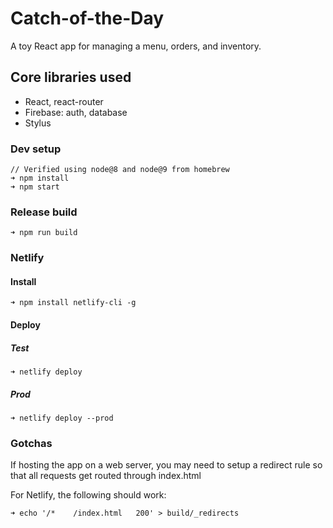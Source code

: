 # Catch-of-the-Day
A toy React app for managing a menu, orders, and inventory.

## Core libraries used
* React, react-router
* Firebase: auth, database
* Stylus

### Dev setup

```
// Verified using node@8 and node@9 from homebrew
➜ npm install
➜ npm start
```

### Release build
```
➜ npm run build
```

### Netlify

#### Install
```
➜ npm install netlify-cli -g
```

#### Deploy

##### Test
```
➜ netlify deploy
```

##### Prod
```
➜ netlify deploy --prod
```

### Gotchas
If hosting the app on a web server, you may need to setup a redirect rule so that all requests get routed through index.html

For Netlify, the following should work:
```
➜ echo '/*    /index.html   200' > build/_redirects
```
